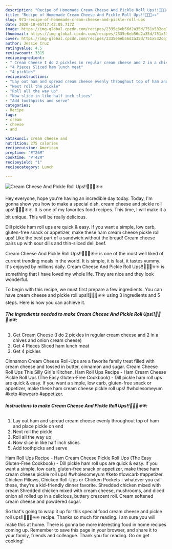 ```yaml
---
description: "Recipe of Homemade Cream Cheese And Pickle Roll Ups!!💚💚✅✳️✳️"
title: "Recipe of Homemade Cream Cheese And Pickle Roll Ups!!💚💚✅✳️✳️"
slug: 973-recipe-of-homemade-cream-cheese-and-pickle-roll-ups
date: 2020-10-05T17:42:05.717Z
image: https://img-global.cpcdn.com/recipes/2335e6eb56d2a35d/751x532cq70/cream-cheese-and-pickle-roll-ups💚💚✅✳️✳️-recipe-main-photo.jpg
thumbnail: https://img-global.cpcdn.com/recipes/2335e6eb56d2a35d/751x532cq70/cream-cheese-and-pickle-roll-ups💚💚✅✳️✳️-recipe-main-photo.jpg
cover: https://img-global.cpcdn.com/recipes/2335e6eb56d2a35d/751x532cq70/cream-cheese-and-pickle-roll-ups💚💚✅✳️✳️-recipe-main-photo.jpg
author: Jessie Cruz
ratingvalue: 4.5
reviewcount: 3315
recipeingredient:
- " Cream Cheese I do 2 pickles in regular cream cheese and 2 in a chives and onion cream cheese"
- "4 Pieces Sliced ham lunch meat"
- "4 pickles"
recipeinstructions:
- "Lay out ham and spread cream cheese evenly throughout top of ham and place pickle on end"
- "Next roll the pickle"
- "Roll all the way up"
- "Now slice in like half inch slices"
- "Add toothpicks and serve"
categories:
- Recipe
tags:
- cream
- cheese
- and

katakunci: cream cheese and 
nutrition: 275 calories
recipecuisine: American
preptime: "PT26M"
cooktime: "PT42M"
recipeyield: "1"
recipecategory: Lunch

---
```



![Cream Cheese And Pickle Roll Ups!!💚💚✅✳️✳️](https://img-global.cpcdn.com/recipes/2335e6eb56d2a35d/751x532cq70/cream-cheese-and-pickle-roll-ups💚💚✅✳️✳️-recipe-main-photo.jpg)

Hey everyone, hope you're having an incredible day today. Today, I'm gonna show you how to make a special dish, cream cheese and pickle roll ups!!💚💚✅✳️✳️. It is one of my favorites food recipes. This time, I will make it a bit unique. This will be really delicious.

Dill pickle ham roll ups are quick &amp; easy. If you want a simple, low carb, gluten-free snack or appetizer, make these ham cream cheese pickle roll ups! Like the best part of a sandwich.without the bread! Cream cheese pairs up with sour dills and thin-sliced deli beef.

Cream Cheese And Pickle Roll Ups!!💚💚✅✳️✳️ is one of the most well liked of current trending meals in the world. It is simple, it is fast, it tastes yummy. It's enjoyed by millions daily. Cream Cheese And Pickle Roll Ups!!💚💚✅✳️✳️ is something that I have loved my whole life. They are nice and they look wonderful.


To begin with this recipe, we must first prepare a few ingredients. You can have cream cheese and pickle roll ups!!💚💚✅✳️✳️ using 3 ingredients and 5 steps. Here is how you can achieve it.

<!--inarticleads1-->

##### The ingredients needed to make Cream Cheese And Pickle Roll Ups!!💚💚✅✳️✳️:

1. Get  Cream Cheese (I do 2 pickles in regular cream cheese and 2 in a chives and onion cream cheese)
1. Get 4 Pieces Sliced ham lunch meat
1. Get 4 pickles


Cinnamon Cream Cheese Roll-Ups are a favorite family treat filled with cream cheese and tossed in butter, cinnamon and sugar. Cream Cheese Roll Ups This Silly Girl&#39;s Kitchen. Ham Roll Ups Recipe - Ham Cream Cheese Pickle Roll Ups (The Easy Gluten-Free Cookbook) - Dill pickle ham roll ups are quick &amp; easy. If you want a simple, low carb, gluten-free snack or appetizer, make these ham cream cheese pickle roll ups! #wholesomeyum #keto #lowcarb #appetizer. 

<!--inarticleads2-->

##### Instructions to make Cream Cheese And Pickle Roll Ups!!💚💚✅✳️✳️:

1. Lay out ham and spread cream cheese evenly throughout top of ham and place pickle on end
1. Next roll the pickle
1. Roll all the way up
1. Now slice in like half inch slices
1. Add toothpicks and serve


Ham Roll Ups Recipe - Ham Cream Cheese Pickle Roll Ups (The Easy Gluten-Free Cookbook) - Dill pickle ham roll ups are quick &amp; easy. If you want a simple, low carb, gluten-free snack or appetizer, make these ham cream cheese pickle roll ups! #wholesomeyum #keto #lowcarb #appetizer. Chicken Pillows, Chicken Roll-Ups or Chicken Pockets - whatever you call these, they&#39;re a kid-friendly dinner favorite. Shredded chicken mixed with cream Shredded chicken mixed with cream cheese, mushrooms, and diced onion all rolled up in a delicious, buttery crescent roll. Cream softened cream cheese and powdered sugar. 

So that's going to wrap it up for this special food cream cheese and pickle roll ups!!💚💚✅✳️✳️ recipe. Thanks so much for reading. I am sure you will make this at home. There is gonna be more interesting food in home recipes coming up. Remember to save this page in your browser, and share it to your family, friends and colleague. Thank you for reading. Go on get cooking!
